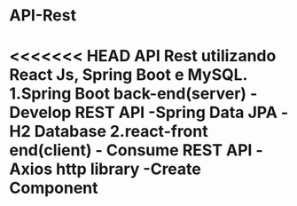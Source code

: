 # API-Rest
<<<<<<< HEAD
API Rest utilizando React Js, Spring Boot e MySQL.
1.Spring Boot back-end(server) - Develop REST API
-Spring Data JPA
-H2 Database
2.react-front end(client) - Consume REST API
-Axios http library
-Create Component
=======
